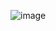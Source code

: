 ![image](https://github.com/NicholasPiscioneri/nvim/assets/172227877/79e0e1f1-14f8-451f-b885-68b3a5e00e29)
